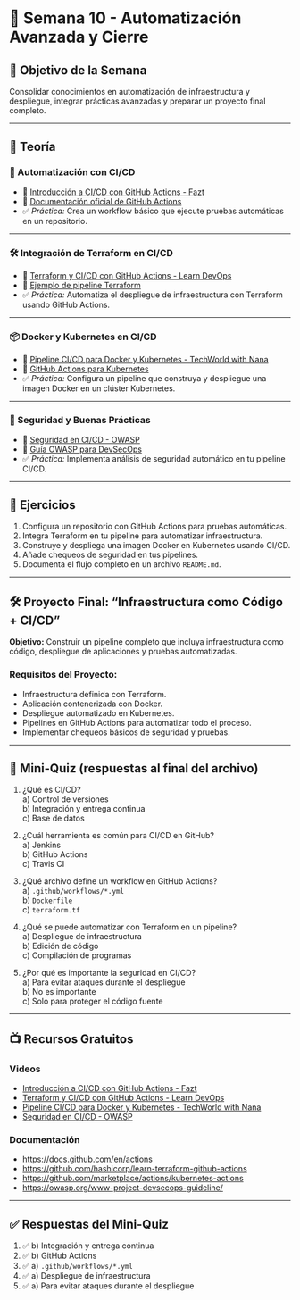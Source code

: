 # 📅 Semana 10 - Automatización Avanzada y Cierre

## 🎯 Objetivo de la Semana
Consolidar conocimientos en automatización de infraestructura y despliegue, integrar prácticas avanzadas y preparar un proyecto final completo.

---

## 📘 Teoría

### 🤖 Automatización con CI/CD

- 🎥 [Introducción a CI/CD con GitHub Actions - Fazt](https://www.youtube.com/watch?v=R8_veQiYBjI)
- 📘 [Documentación oficial de GitHub Actions](https://docs.github.com/en/actions)
- ✅ *Práctica:* Crea un workflow básico que ejecute pruebas automáticas en un repositorio.

---

### 🛠 Integración de Terraform en CI/CD

- 🎥 [Terraform y CI/CD con GitHub Actions - Learn DevOps](https://www.youtube.com/watch?v=jZ6t_zG_fao)
- 📘 [Ejemplo de pipeline Terraform](https://github.com/hashicorp/learn-terraform-github-actions)
- ✅ *Práctica:* Automatiza el despliegue de infraestructura con Terraform usando GitHub Actions.

---

### 📦 Docker y Kubernetes en CI/CD

- 🎥 [Pipeline CI/CD para Docker y Kubernetes - TechWorld with Nana](https://www.youtube.com/watch?v=8DSb9IgMEso)
- 📘 [GitHub Actions para Kubernetes](https://github.com/marketplace/actions/kubernetes-actions)
- ✅ *Práctica:* Configura un pipeline que construya y despliegue una imagen Docker en un clúster Kubernetes.

---

### 🔐 Seguridad y Buenas Prácticas

- 🎥 [Seguridad en CI/CD - OWASP](https://www.youtube.com/watch?v=6o_Sl_sDpyo)
- 📘 [Guía OWASP para DevSecOps](https://owasp.org/www-project-devsecops-guideline/)
- ✅ *Práctica:* Implementa análisis de seguridad automático en tu pipeline CI/CD.

---

## 🧪 Ejercicios

1. Configura un repositorio con GitHub Actions para pruebas automáticas.
2. Integra Terraform en tu pipeline para automatizar infraestructura.
3. Construye y despliega una imagen Docker en Kubernetes usando CI/CD.
4. Añade chequeos de seguridad en tus pipelines.
5. Documenta el flujo completo en un archivo `README.md`.

---

## 🛠 Proyecto Final: “Infraestructura como Código + CI/CD”

**Objetivo:** Construir un pipeline completo que incluya infraestructura como código, despliegue de aplicaciones y pruebas automatizadas.

### Requisitos del Proyecto:

- Infraestructura definida con Terraform.
- Aplicación contenerizada con Docker.
- Despliegue automatizado en Kubernetes.
- Pipelines en GitHub Actions para automatizar todo el proceso.
- Implementar chequeos básicos de seguridad y pruebas.

---

## 🎯 Mini-Quiz (respuestas al final del archivo)

1. ¿Qué es CI/CD?  
   a) Control de versiones  
   b) Integración y entrega continua  
   c) Base de datos  

2. ¿Cuál herramienta es común para CI/CD en GitHub?  
   a) Jenkins  
   b) GitHub Actions  
   c) Travis CI  

3. ¿Qué archivo define un workflow en GitHub Actions?  
   a) `.github/workflows/*.yml`  
   b) `Dockerfile`  
   c) `terraform.tf`  

4. ¿Qué se puede automatizar con Terraform en un pipeline?  
   a) Despliegue de infraestructura  
   b) Edición de código  
   c) Compilación de programas  

5. ¿Por qué es importante la seguridad en CI/CD?  
   a) Para evitar ataques durante el despliegue  
   b) No es importante  
   c) Solo para proteger el código fuente  

---

## 📺 Recursos Gratuitos

### Videos
- [Introducción a CI/CD con GitHub Actions - Fazt](https://www.youtube.com/watch?v=R8_veQiYBjI)
- [Terraform y CI/CD con GitHub Actions - Learn DevOps](https://www.youtube.com/watch?v=jZ6t_zG_fao)
- [Pipeline CI/CD para Docker y Kubernetes - TechWorld with Nana](https://www.youtube.com/watch?v=8DSb9IgMEso)
- [Seguridad en CI/CD - OWASP](https://www.youtube.com/watch?v=6o_Sl_sDpyo)

### Documentación
- https://docs.github.com/en/actions
- https://github.com/hashicorp/learn-terraform-github-actions
- https://github.com/marketplace/actions/kubernetes-actions
- https://owasp.org/www-project-devsecops-guideline/

---

## ✅ Respuestas del Mini-Quiz

1. ✅ b) Integración y entrega continua  
2. ✅ b) GitHub Actions  
3. ✅ a) `.github/workflows/*.yml`  
4. ✅ a) Despliegue de infraestructura  
5. ✅ a) Para evitar ataques durante el despliegue
